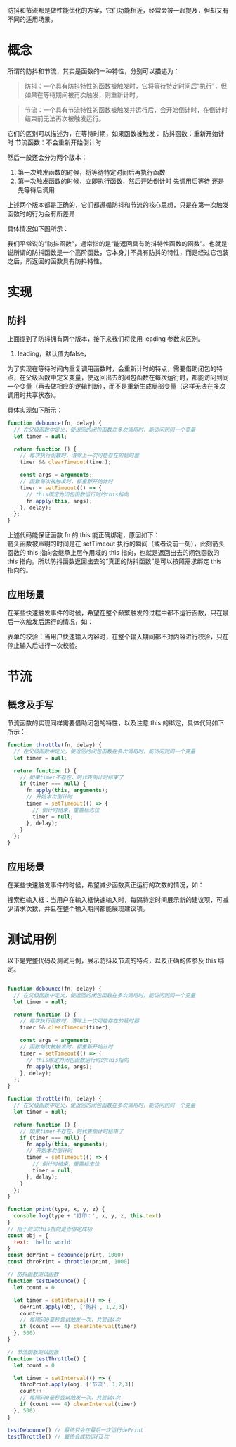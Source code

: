防抖和节流都是做性能优化的方案，它们功能相近，经常会被一起提及，但却又有不同的适用场景。


# 概念
所谓的防抖和节流，其实是函数的一种特性，分别可以描述为：

> 防抖：一个具有防抖特性的函数被触发时，它将等待特定时间后“执行”，但如果在等待期间被再次触发，则重新计时。


> 节流：一个具有节流特性的函数被触发并运行后，会开始倒计时，在倒计时结束前无法再次被触发运行。


它们的区别可以描述为，在等待时期，如果函数被触发：
防抖函数：重新开始计时
节流函数：不会重新开始倒计时


然后一般还会分为两个版本：
1. 第一次触发函数的时候，将等待特定时间后再执行函数
2. 第一次触发函数的时候，立即执行函数，然后开始倒计时
先调用后等待 还是 先等待后调用

上述两个版本都是正确的，它们都遵循防抖和节流的核心思想，只是在第一次触发函数时的行为会有所差异


具体情况如下图所示：



我们平常说的“防抖函数”，通常指的是“能返回具有防抖特性函数的函数”。也就是说所谓的防抖函数是一个高阶函数，它本身并不具有防抖的特性，而是经过它包装之后，所返回的函数具有防抖特性。


# 实现
## 防抖
上面提到了防抖拥有两个版本，接下来我们将使用 leading 参数来区别。

1. leading，默认值为false，


为了实现在等待时间内重复调用函数时，会重新计时的特点，需要借助闭包的特点，在父级函数中定义变量，使返回出去的闭包函数在每次运行时，都能访问到同一个变量（再去做相应的逻辑判断），而不是重新生成局部变量（这样无法在多次调用时共享状态）。

具体实现如下所示：

```javascript
function debounce(fn, delay) {
  // 在父级函数中定义，使返回的闭包函数在多次调用时，能访问到同一个变量
  let timer = null;

  return function () {
    // 每次执行函数时，清除上一次可能存在的延时器
    timer && clearTimeout(timer);

    const args = arguments;
    // 函数每次被触发时，都重新开始计时
    timer = setTimeout(() => {
      // this绑定为闭包函数运行时的this指向
      fn.apply(this, args);
    }, delay);
  };
}

```
上述代码能保证函数 fn 的 this 能正确绑定，原因如下：    
箭头函数被声明的时间是在 setTimeout 执行的瞬间（或者说前一刻），此刻箭头函数的 this 指向会继承上层作用域的 this 指向，也就是返回出去的闭包函数的 this 指向。所以防抖函数返回出去的“真正的防抖函数”是可以按照需求绑定 this 指向的。

## 应用场景
在某些快速触发事件的时候，希望在整个频繁触发的过程中都不运行函数，只在最后一次触发后运行的情况，如：

表单的校验：当用户快速输入内容时，在整个输入期间都不对内容进行校验，只在停止输入后进行一次校验。

# 节流
## 概念及手写


节流函数的实现同样需要借助闭包的特性，以及注意 this 的绑定，具体代码如下所示：

```javascript
function throttle(fn, delay) {
  // 在父级函数中定义，使返回的闭包函数在多次调用时，能访问到同一个变量
  let timer = null;

  return function () {
    // 如果timer不存在，则代表倒计时结束了
    if (timer === null) {
      fn.apply(this, arguments);
      // 开始本次倒计时
      timer = setTimeout(() => {
        // 倒计时结束，重置标志位
        timer = null;
      }, delay);
    }
  };
}
```
## 应用场景
在某些快速触发事件的时候，希望减少函数真正运行的次数的情况，如：

搜索栏输入框：当用户在输入框快速输入时，每隔特定时间展示新的建议项，可减少请求次数，并且在整个输入期间都能展现建议项。


# 测试用例
以下是完整代码及测试用例，展示防抖及节流的特点，以及正确的传参及 this 绑定。

```javascript

function debounce(fn, delay) {
  // 在父级函数中定义，使返回的闭包函数在多次调用时，能访问到同一个变量
  let timer = null;

  return function () {
    // 每次执行函数时，清除上一次可能存在的延时器
    timer && clearTimeout(timer);

    const args = arguments;
    // 函数每次被触发时，都重新开始计时
    timer = setTimeout(() => {
      // this绑定为闭包函数运行时的this指向
      fn.apply(this, args);
    }, delay);
  };
}

function throttle(fn, delay) {
  // 在父级函数中定义，使返回的闭包函数在多次调用时，能访问到同一个变量
  let timer = null;

  return function () {
    // 如果timer不存在，则代表倒计时结束了
    if (timer === null) {
      fn.apply(this, arguments);
      // 开始本次倒计时
      timer = setTimeout(() => {
        // 倒计时结束，重置标志位
        timer = null;
      }, delay);
    }
  };
}

function print(type, x, y, z) {
  console.log(type + '打印：', x, y, z, this.text)
}
// 用于测试this指向是否绑定成功
const obj = {
  text: 'hello world'
}
const dePrint = debounce(print, 1000)
const throPrint = throttle(print, 1000)

// 防抖函数测试函数
function testDebounce() {
  let count = 0 

  let timer = setInterval(() => {
    dePrint.apply(obj, ['防抖', 1,2,3])
    count++
    // 每隔500毫秒尝试触发一次，共尝试4次
    if (count === 4) clearInterval(timer)
  }, 500)
}

// 节流函数测试函数
function testThrottle() {
  let count = 0 

  let timer = setInterval(() => {
    throPrint.apply(obj, ['节流', 1,2,3])
    count++
    // 每隔500毫秒尝试触发一次，共尝试4次
    if (count === 4) clearInterval(timer)
  }, 500)
}

testDebounce() // 最终只会在最后一次运行dePrint
testThrottle() // 最终会成功运行2次

```